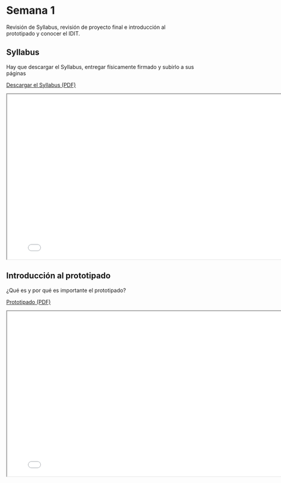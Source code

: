 # Semana 1

Revisión de Syllabus, revisión de proyecto final e introducción al prototipado y conocer el IDIT.



## Syllabus

Hay que descargar el Syllabus, entregar físicamente firmado y subirlo a sus páginas

[Descargar el Syllabus (PDF)](./recursos/archivos/Syllabus%20Proyectos%20Ingenieria%201.pdf)

<iframe src="../recursos/archivos/Syllabus%20Proyectos%20Ingenieria%201.pdf" width="800" height="440"></iframe>


## Introducción al prototipado

¿Qué es y por qué es importante el prototipado?

[Prototipado (PDF)](./recursos/archivos/Prototipos%201.pdf)

<iframe src="../recursos/archivos/Prototipos%201.pdf" width="800" height="440"></iframe>


